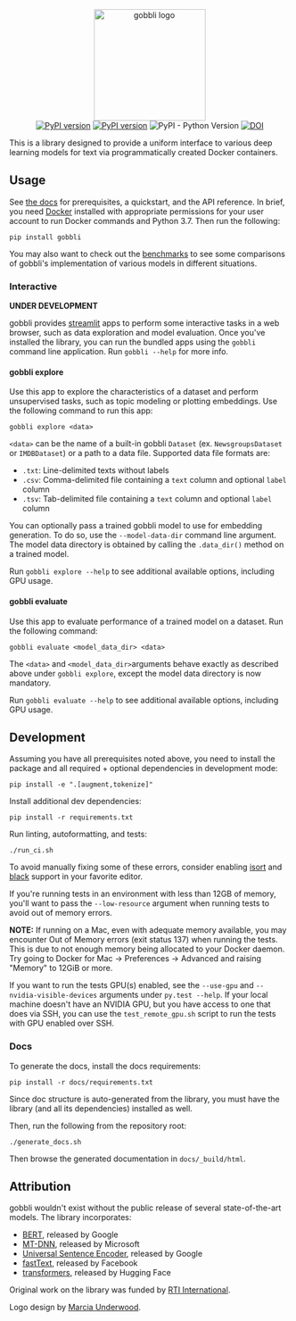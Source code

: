 <div align="center">
  <div>
    <img src="https://raw.githubusercontent.com/RTIInternational/gobbli/master/img/gobbli_lg.svg?sanitize=true" alt="gobbli logo" width="200" />
  </div>
  <div>
    <a href="https://travis-ci.com/RTIInternational/gobbli"><img src="https://travis-ci.com/RTIInternational/gobbli.svg?branch=master" alt="PyPI version"></a>
    <a href="https://badge.fury.io/py/gobbli"><img src="https://badge.fury.io/py/gobbli.svg" alt="PyPI version"></a>
    <img alt="PyPI - Python Version" src="https://img.shields.io/pypi/pyversions/gobbli" />
    <a href="https://doi.org/10.5281/zenodo.3387610"><img src="https://zenodo.org/badge/DOI/10.5281/zenodo.3387610.svg" alt="DOI"></a>
  </div>
</div>

This is a library designed to provide a uniform interface to various deep learning models for text via programmatically created Docker containers.

## Usage

See [the docs](https://gobbli.readthedocs.io/en/latest/) for prerequisites, a quickstart, and the API reference.  In brief, you need [Docker](https://www.docker.com/) installed with appropriate permissions for your user account to run Docker commands and Python 3.7.  Then run the following:

    pip install gobbli

You may also want to check out the [benchmarks](./benchmark) to see some comparisons of gobbli's implementation of various models in different situations.

### Interactive

**UNDER DEVELOPMENT**

gobbli provides [streamlit](https://www.streamlit.io/) apps to perform some interactive tasks in a web browser, such as data exploration and model evaluation.  Once you've installed the library, you can run the bundled apps using the `gobbli` command line application.  Run `gobbli --help` for more info.

#### gobbli explore

Use this app to explore the characteristics of a dataset and perform unsupervised tasks, such as topic modeling or plotting embeddings.  Use the following command to run this app:

    gobbli explore <data>
    
`<data>` can be the name of a built-in gobbli `Dataset` (ex. `NewsgroupsDataset` or `IMDBDataset`) or a path to a data file.  Supported data file formats are:

 - `.txt`: Line-delimited texts without labels
 - `.csv`: Comma-delimited file containing a `text` column and optional `label` column
 - `.tsv`: Tab-delimited file containing a `text` column and optional `label` column
 
You can optionally pass a trained gobbli model to use for embedding generation.  To do so, use the `--model-data-dir` command line argument.  The model data directory is obtained by calling the `.data_dir()` method on a trained model.

Run `gobbli explore --help` to see additional available options, including GPU usage.

#### gobbli evaluate

Use this app to evaluate performance of a trained model on a dataset.  Run the following command:

    gobbli evaluate <model_data_dir> <data>
    
The `<data>` and `<model_data_dir>`arguments behave exactly as described above under `gobbli explore`, except the model data directory is now mandatory.

Run `gobbli evaluate --help` to see additional available options, including GPU usage.

## Development

Assuming you have all prerequisites noted above, you need to install the package and all required + optional dependencies in development mode:

    pip install -e ".[augment,tokenize]"
    
Install additional dev dependencies:

    pip install -r requirements.txt
    
Run linting, autoformatting, and tests:

    ./run_ci.sh
    
To avoid manually fixing some of these errors, consider enabling [isort](https://github.com/timothycrosley/isort) and [black](https://github.com/python/black) support in your favorite editor.

If you're running tests in an environment with less than 12GB of memory, you'll want to pass the `--low-resource` argument when running tests to avoid out of memory errors.
    
**NOTE:** If running on a Mac, even with adequate memory available, you may encounter Out of Memory errors (exit status 137) when running the tests.  This is due to not enough memory being allocated to your Docker daemon.  Try going to Docker for Mac -> Preferences -> Advanced and raising "Memory" to 12GiB or more.

If you want to run the tests GPU(s) enabled, see the `--use-gpu` and `--nvidia-visible-devices` arguments under `py.test --help`.  If your local machine doesn't have an NVIDIA GPU, but you have access to one that does via SSH, you can use the `test_remote_gpu.sh` script to run the tests with GPU enabled over SSH.

### Docs

To generate the docs, install the docs requirements:

    pip install -r docs/requirements.txt
    
Since doc structure is auto-generated from the library, you must have the library (and all its dependencies) installed as well.

Then, run the following from the repository root:
    
    ./generate_docs.sh
    
Then browse the generated documentation in `docs/_build/html`.

    
## Attribution

gobbli wouldn't exist without the public release of several state-of-the-art models.  The library incorporates:

- [BERT](https://github.com/google-research/bert), released by Google
- [MT-DNN](https://github.com/namisan/mt-dnn), released by Microsoft
- [Universal Sentence Encoder](https://tfhub.dev/google/universal-sentence-encoder/2), released by Google
- [fastText](https://github.com/facebookresearch/fastText), released by Facebook
- [transformers](https://github.com/huggingface/transformers), released by Hugging Face

Original work on the library was funded by [RTI International](https://www.rti.org/).

Logo design by [Marcia Underwood](http://marciaunderwood.com).
